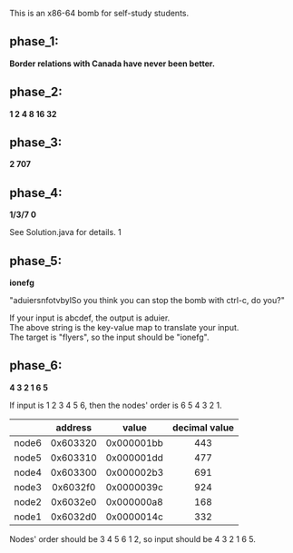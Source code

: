 This is an x86-64 bomb for self-study students.

## phase_1:

**Border relations with Canada have never been better.**

## phase_2:

**1 2 4 8 16 32**

## phase_3:

**2 707**

## phase_4:

**1/3/7 0**

See Solution.java for details.
1

## phase_5:

**ionefg**

"aduiersnfotvbylSo you think you can stop the bomb with ctrl-c, do you?"

If your input is abcdef, the output is aduier.  
The above string is the key-value map to translate your input.  
The target is "flyers", so the input should be "ionefg".

## phase_6:

**4 3 2 1 6 5**

If input is 1 2 3 4 5 6, then the nodes' order is 6 5 4 3 2 1.


|       | address  | value      | decimal value |
| :---: | :------: | ---------- | :-----------: |
| node6 | 0x603320 | 0x000001bb |      443      |
| node5 | 0x603310 | 0x000001dd |      477      |
| node4 | 0x603300 | 0x000002b3 |      691      |
| node3 | 0x6032f0 | 0x0000039c |      924      |
| node2 | 0x6032e0 | 0x000000a8 |      168      |
| node1 | 0x6032d0 | 0x0000014c |      332      |

Nodes' order should be 3 4 5 6 1 2, so input should be 4 3 2 1 6 5.
